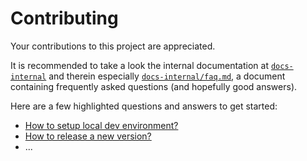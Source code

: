 # Contributing

Your contributions to this project are appreciated.

It is recommended to take a look the internal documentation at
[`docs-internal`](docs-internal) and therein especially
[`docs-internal/faq.md`](docs-internal/faq.md), a document containing frequently
asked questions (and hopefully good answers).

Here are a few highlighted questions and answers to get started:

- [How to setup local dev environment?](docs-internal/faq.md#how-to-setup-local-dev-environment)
- [How to release a new version?](docs-internal/faq.md#how-to-release-a-new-version)
- ...
